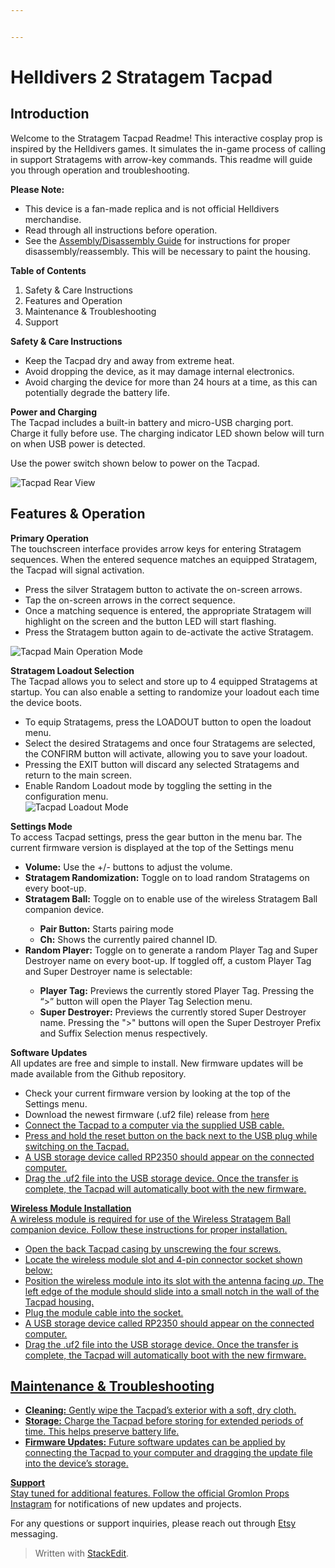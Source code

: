 ```yaml
---


---
```


<h1 id="helldivers-2-stratagem-tacpad">Helldivers 2 Stratagem Tacpad</h1>
<h2 id="introduction">Introduction</h2>
<p>Welcome to the Stratagem Tacpad Readme! This interactive cosplay prop is inspired by the Helldivers games. It simulates the in-game process of calling in support Stratagems with arrow-key commands. This readme will guide you through operation and troubleshooting.</p>
<p><strong>Please Note:</strong></p>
<ul>
<li>This device is a fan-made replica and is not official Helldivers merchandise.</li>
<li>Read through all instructions before operation.</li>
<li>See the <a href="https://github.com/gromprops/Helldivers-2-Stratagem-Tacpad/blob/main/Disassembly-Reassembly.md">Assembly/Disassembly Guide</a> for instructions for proper disassembly/reassembly. This will be necessary to paint the housing.</li>
</ul>
<p><strong>Table of Contents</strong></p>
<ol>
<li>Safety &amp; Care Instructions</li>
<li>Features and Operation</li>
<li>Maintenance &amp; Troubleshooting</li>
<li>Support</li>
</ol>
<p><strong>Safety &amp; Care Instructions</strong></p>
<ul>
<li>Keep the Tacpad dry and away from extreme heat.</li>
<li>Avoid dropping the device, as it may damage internal electronics.</li>
<li>Avoid charging the device for more than 24 hours at a time, as this can potentially degrade the battery life.</li>
</ul>
<p><strong>Power and Charging</strong><br>
The Tacpad includes a built-in battery and micro-USB charging port. Charge it fully before use. The charging indicator LED shown below will turn on when USB power is detected.</p>
<p>Use the power switch shown below to power on the Tacpad.</p>
<p><img src="https://imgur.com/ufXQzsC.jpeg" alt="Tacpad Rear View"></p>
<h2 id="features--operation">Features &amp; Operation</h2>
<p><strong>Primary Operation</strong><br>
The touchscreen interface provides arrow keys for entering Stratagem sequences. When the entered sequence matches an equipped Stratagem, the Tacpad will signal activation.</p>
<ul>
<li>Press the silver Stratagem button to activate the on-screen arrows.</li>
<li>Tap the on-screen arrows in the correct sequence.</li>
<li>Once a matching sequence is entered, the appropriate Stratagem will highlight on the screen and the button LED will start flashing.</li>
<li>Press the Stratagem button again to de-activate the active Stratagem.</li>
</ul>
<p><img src="https://i.imgur.com/ergSwCE.jpeg" alt="Tacpad Main Operation Mode"></p>
<p><strong>Stratagem Loadout Selection</strong><br>
The Tacpad allows you to select and store up to 4 equipped Stratagems at startup. You can also enable a setting to randomize your loadout each time the device boots.</p>
<ul>
<li>To equip Stratagems, press the LOADOUT button to open the loadout menu.</li>
<li>Select the desired Stratagems and once four Stratagems are selected, the CONFIRM button will activate, allowing you to save your loadout.</li>
<li>Pressing the EXIT button will discard any selected Stratagems and return to the main screen.</li>
<li>Enable Random Loadout mode by toggling the setting in the configuration menu.<br>
<img src="https://imgur.com/iuoc0lX.jpeg" alt="Tacpad Loadout Mode"></li>
</ul>
<p><strong>Settings Mode</strong><br>
To access Tacpad settings, press the gear button in the menu bar. The current firmware version is displayed at the top of the Settings menu</p>
<ul>
<li><strong>Volume:</strong> Use the +/- buttons to adjust the volume.</li>
<li><strong>Stratagem Randomization:</strong> Toggle on to load random Stratagems on every boot-up.</li>
<li><strong>Stratagem Ball:</strong> Toggle on to enable use of the wireless Stratagem Ball companion device.</li>
<ul>
<li><strong>Pair Button:</strong> Starts pairing mode</li>
<li><strong>Ch:</strong> Shows the currently paired channel ID.</li>
</ul>
<li><strong>Random Player:</strong> Toggle on to generate a random Player Tag and Super Destroyer name on every boot-up. If toggled off, a custom Player Tag and Super Destroyer name is selectable:</li>
<ul>
<li><strong>Player Tag:</strong> Previews the currently stored Player Tag. Pressing the “&gt;” button will open the Player Tag Selection menu.</li>
<li><strong>Super Destroyer:</strong> Previews the currently stored Super Destroyer name. Pressing the ">" buttons will open the Super Destroyer Prefix and Suffix Selection menus respectively.</li>
</ul>
</ul>
<p><strong>Software Updates</strong><br>
All updates are free and simple to install. New firmware updates will be made available from the Github repository.</p>
<ul>
<li>Check your current firmware version by looking at the top of the Settings menu.</li>
<li>Download the newest firmware (.uf2 file) release from <a href="https://github.com/gromprops/Helldivers-2-Stratagem-Tacpad/releases">here</a.</li>
<li>Connect the Tacpad to a computer via the supplied USB cable.</li>
<li>Press and hold the reset button on the back next to the USB plug while switching on the Tacpad.</li>
<li>A USB storage device called RP2350 should appear on the connected computer.</li>
<li>Drag the .uf2 file into the USB storage device. Once the transfer is complete, the Tacpad will automatically boot with the new firmware.</li>
</ul>

<p><strong>Wireless Module Installation</strong><br>
A wireless module is required for use of the Wireless Stratagem Ball companion device. Follow these instructions for proper installation.</p>
<ul>
<li>Open the back Tacpad casing by unscrewing the four screws.</li>
<li>Locate the wireless module slot and 4-pin connector socket shown below:</li>
<li>Position the wireless module into its slot with the antenna facing  <i>up</i>. The left edge of the module should slide into a small notch in the wall of the Tacpad housing.</li>
<li>Plug the module cable into the socket.</li>
<li>A USB storage device called RP2350 should appear on the connected computer.</li>
<li>Drag the .uf2 file into the USB storage device. Once the transfer is complete, the Tacpad will automatically boot with the new firmware.</li>
</ul>

<h2 id="maintenance--troubleshooting">Maintenance &amp; Troubleshooting</h2>
<ul>
<li><strong>Cleaning:</strong> Gently wipe the Tacpad’s exterior with a soft, dry cloth.</li>
<li><strong>Storage:</strong> Charge the Tacpad before storing for extended periods of time. This helps preserve battery life.</li>
<li><strong>Firmware Updates:</strong> Future software updates can be applied by connecting the Tacpad to your computer and dragging the update file into the device’s storage.</li>
</ul>
<p><strong>Support</strong><br>
Stay tuned for additional features. Follow the official <a href="https://www.instagram.com/gromlonprops/">Gromlon Props Instagram</a> for notifications of new updates and projects.</p>
<p>For any questions or support inquiries, please reach out through <a href="https://www.etsy.com/shop/GromlonProps">Etsy</a> messaging.</p>
<blockquote>
<p>Written with <a href="https://stackedit.io/">StackEdit</a>.</p>
</blockquote>

<!--stackedit_data:
eyJoaXN0b3J5IjpbMzA2MTQ4NSwxNDMxNjc4MjJdfQ==
-->